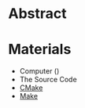 # Abstract

# Materials
  - Computer (<Specs>)
  - The Source Code
  - [CMake](http://www.cmake.org/)
  - [Make](http://www.gnu.org/software/make/)
